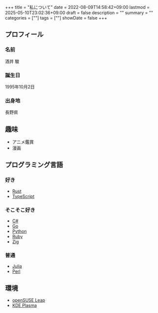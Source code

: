 +++
title = "私について"
date = 2022-08-09T14:58:42+09:00
lastmod = 2025-05-10T23:02:36+09:00
draft = false
description = ""
summary = ""
categories = [""]
tags = [""]
showDate = false
+++

## プロフィール

### 名前

酒井 駿

### 誕生日

1995年10月2日

### 出身地

長野県

## 趣味

- アニメ鑑賞
- 漫画

## プログラミング言語

### 好き

- [Rust](https://www.rust-lang.org/)
- [TypeScript](https://www.typescriptlang.org/)

### そこそこ好き

- [C#](https://learn.microsoft.com/ja-jp/dotnet/csharp/)
- [Go](https://go.dev/)
- [Python](https://www.python.org/)
- [Ruby](https://www.ruby-lang.org/)
- [Zig](https://ziglang.org/)

### 普通

- [Julia](https://julialang.org/)
- [Perl](https://www.perl.org/)

## 環境

- [openSUSE Leap](https://www.opensuse.org/)
- [KDE Plasma](https://www.kde.org/)
